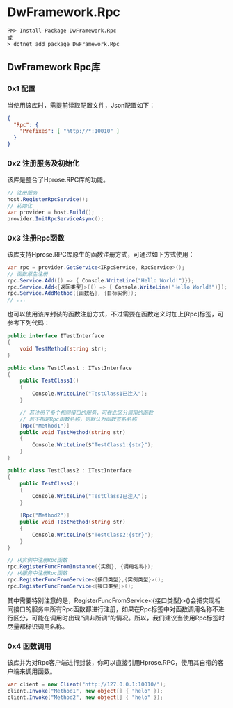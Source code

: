 # DwFramework.Rpc

```shell
PM> Install-Package DwFramework.Rpc
或
> dotnet add package DwFramework.Rpc
```

## DwFramework Rpc库

### 0x1 配置

当使用该库时，需提前读取配置文件，Json配置如下：

```json
{
  "Rpc": {
    "Prefixes": [ "http://*:10010" ]
  }
}
```

### 0x2 注册服务及初始化

该库是整合了Hprose.RPC库的功能。

```c#
// 注册服务
host.RegisterRpcService();
// 初始化
var provider = host.Build();
provider.InitRpcServiceAsync();
```

### 0x3 注册Rpc函数

该库支持Hprose.RPC库原生的函数注册方式，可通过如下方式使用：

```c#
var rpc = provider.GetService<IRpcService, RpcService>();
// 函数原生注册
rpc.Service.Add(() => { Console.WriteLine("Hello World!")});
rpc.Service.Add<{返回类型}>(() => { Console.WriteLine("Hello World!")});
rpc.Service.AddMethod({函数名}, {目标实例});
// ...
```

也可以使用该库封装的函数注册方式，不过需要在函数定义时加上[Rpc]标签，可参考下列代码：

```c#
public interface ITestInterface
{
    void TestMethod(string str);
}

public class TestClass1 : ITestInterface
{
    public TestClass1()
    {
        Console.WriteLine("TestClass1已注入");
    }

  	// 若注册了多个相同接口的服务，可在此区分调用的函数
  	// 若不指定Rpc函数名称，则默认为函数签名名称
    [Rpc("Method1")]
    public void TestMethod(string str)
    {
        Console.WriteLine($"TestClass1:{str}");
    }
}

public class TestClass2 : ITestInterface
{
    public TestClass2()
    {
        Console.WriteLine("TestClass2已注入");
    }

    [Rpc("Method2")]
    public void TestMethod(string str)
    {
        Console.WriteLine($"TestClass2:{str}");
    }
}
```

```c#
// 从实例中注册Rpc函数
rpc.RegisterFuncFromInstance({实例}, {调用名称});
// 从服务中注册Rpc函数
rpc.RegisterFuncFromService<{接口类型},{实例类型}>();
rpc.RegisterFuncFromService<{接口类型}>();
```

其中需要特别注意的是，RegisterFuncFromService<{接口类型}>()会把实现相同接口的服务中所有Rpc函数都进行注册，如果在Rpc标签中对函数调用名称不进行区分，可能在调用时出现“调非所调”的情况。所以，我们建议当使用Rpc标签时尽量都标识调用名称。

### 0x4 函数调用

该库并为对Rpc客户端进行封装，你可以直接引用Hprose.RPC，使用其自带的客户端来调用函数。

```c#
var client = new Client("http://127.0.0.1:10010/");
client.Invoke("Method1", new object[] { "helo" });
client.Invoke("Method2", new object[] { "helo" });
```